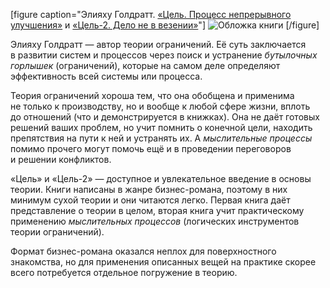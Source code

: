 [figure caption="Элияху Голдратт. [«Цель. Процесс непрерывного улучшения»](https://www.ozon.ru/context/detail/id/141279570/?partner=andrew-r) и [«Цель-2. Дело не в везении»](https://www.ozon.ru/context/detail/id/143761562/?partner=andrew-r)"]
  ![Обложка книги](cover.jpg)
[/figure]

Элияху Голдратт — автор теории ограничений. Её суть заключается в развитии систем и процессов через поиск и устранение _бутылочных горлышек_ (ограничений), которые на самом деле определяют эффективность всей системы или процесса.

Теория ограничений хороша тем, что она обобщена и применима не только к производству, но и вообще к любой сфере жизни, вплоть до отношений (что и демонстрируется в книжках). Она не даёт готовых решений ваших проблем, но учит помнить о конечной цели, находить препятствия на пути к ней и устранять их. А _мыслительные процессы_ помимо прочего могут помочь ещё и в проведении переговоров и решении конфликтов.

«Цель» и «Цель-2» — доступное и увлекательное введение в основы теории. Книги написаны в жанре бизнес-романа, поэтому в них минимум сухой теории и они читаются легко. Первая книга даёт представление о теории в целом, вторая книга учит практическому применению _мыслительных процессов_ (логических инструментов теории ограничений).

Формат бизнес-романа оказался неплох для поверхностного знакомства, но для применения описанных вещей на практике скорее всего потребуется отдельное погружение в теорию.
